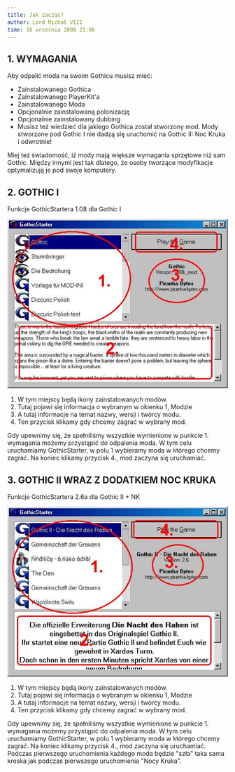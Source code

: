 ```yaml
---
title: Jak zacząć?
author: Lord Michał VIII
time: 16 września 2008 21:06
---
```


## 1. WYMAGANIA
Aby odpalić moda na swoim Gothicu musisz mieć:
- Zainstalowanego Gothica
- Zainstalowanego PlayerKit'a
- Zainstalowanego Moda
- Opcjonalnie zainstalowaną polonizację
- Opcjonalnie zainstalowany dubbing
- Musisz też wiedzieć dla jakiego Gothica został stworzony mod. Mody stworzone pod Gothic I nie dadzą się uruchomić na Gothic II: Noc Kruka i odwrotnie!

Miej też świadomość, iż mody mają większe wymagania sprzętowe niż sam Gothic. 
Między innymi jest tak dlatego, że osoby tworzące modyfikacje optymalizują je pod swoje komputery.

## 2. GOTHIC I
Funkcje GothicStartera 1.08 dla Gothic I

[![GothicStarter 1.08](/client/images/tutek.jpg)](/client/images/tutek.jpg)

1. W tym miejscy będą ikony zainstalowanych modów.
2. Tutaj pojawi się informacja o wybranym w okienku 1, Modzie
3. A tutaj informacje na temat nazwy, wersji i twórcy modu.
4. Ten przycisk klikamy gdy chcemy zagrać w wybrany mod.

Gdy upewnimy się, że spełniliśmy wszystkie wymienione w punkcie 1. wymagania możemy przystąpić do odpalenia moda. 
W tym celu uruchamiamy GothicStarter, w polu 1 wybieramy moda w którego chcemy zagrać. 
Na koniec klikamy przycisk 4., mod zaczyna się uruchamiać.


## 3. GOTHIC II WRAZ Z DODATKIEM NOC KRUKA
Funkcje GothicStartera 2.6a dla Gothic II + NK

[![GothicStarter 2.6a](/client/images/tutek2.jpg)](/client/images/tutek2.jpg)

1. W tym miejscy będą ikony zainstalowanych modów.
2. Tutaj pojawi się informacja o wybranym w okienku 1, Modzie
3. A tutaj informacje na temat nazwy, wersji i twórcy modu.
4. Ten przycisk klikamy gdy chcemy zagrać w wybrany mod.

Gdy upewnimy się, że spełniliśmy wszystkie wymienione w punkcie 1. wymagania możemy przystąpić do odpalenia moda. 
W tym celu uruchamiamy GothicStarter, w polu 1 wybieramy moda w którego chcemy zagrać. 
Na koniec klikamy przycisk 4., mod zaczyna się uruchamiać. 
Podczas pierwszego uruchomienia każdego moda będzie "szła" taka sama kreska jak podczas pierwszego uruchomienia "Nocy Kruka".

<style>
.content img {
    width: 170px;
    height: 124px;
    float: left;
    margin-right: 3em;
    margin-bottom: 0.5em;
}
</style>